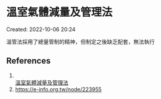 # 溫室氣體減量及管理法
Created: 2022-10-06 20:24

溫管法採用了總量管制的精神，但制定之後缺乏配套，無法執行

## References
1. [  
溫室氣體減量及管理法](https://law.moj.gov.tw/LawClass/LawAll.aspx?pcode=O0020098)
2. https://e-info.org.tw/node/223955